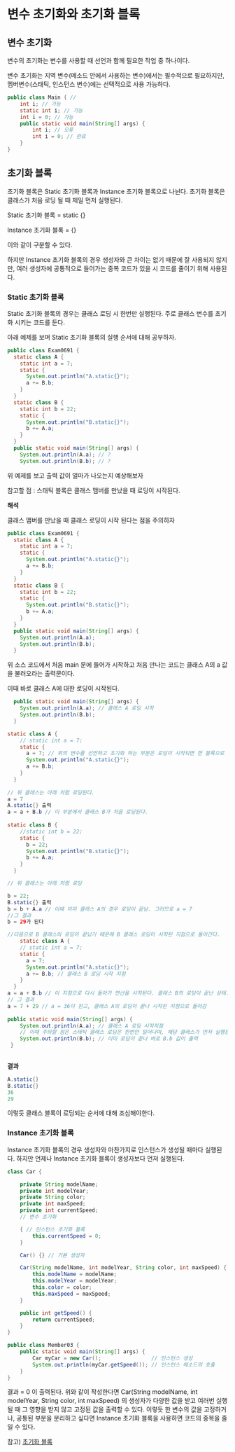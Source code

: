 # 변수 초기화와 초기화 블록

## 변수 초기화

변수의 초기화는 변수를 사용할 때 선언과 함께 필요한 작업 중 하나이다.

변수 초기화는 지역 변수(메소드 안에서 사용하는 변수)에서는 필수적으로 필요하지만, 멤버변수(스태틱, 인스턴스 변수)에는 선택적으로 사용 가능하다.

```java
public class Main { //
    int i; // 가능
    static int i; // 가능
    int i = 0; // 가능
    public static void main(String[] args) {
        int i; // 오류
        int i = 0; // 완료
    }
}
```

## 초기화 블록

초기화 블록은 Static 초기화 블록과 Instance 초기화 블록으로 나뉜다. 초기화 블록은 클래스가 처음 로딩 될 때 제일 먼저 실행된다.

Static 초기화 블록 = static {}

Instance 초기화 블록 = {}

이와 같이 구분할 수 있다. 

하지만 Instance 초기화 블록의 경우 생성자와 큰 차이는 없기 때문에 잘 사용되지 않지만, 여러 생성자에 공통적으로 들어가는 중복 코드가 있을 시 코드를  줄이기 위해 사용된다.

### Static 초기화 블록

Static 초기화 블록의 경우는 클래스 로딩 시 한번만 실행된다. 주로 클래스 변수를 초기화 시키는 코드를 둔다.

아래 예제를 보며 Static 초기화 블록의 실행 순서에 대해 공부하자.

```java
public class Exam0691 {
  static class A {
    static int a = 7;
    static {
      System.out.println("A.static{}");
      a += B.b;
    }
  }
  static class B {
    static int b = 22;
    static {
      System.out.println("B.static{}");
      b += A.a;
    }
  }
  public static void main(String[] args) {
    System.out.println(A.a); // ?
    System.out.println(B.b); // ?
```

위 예제를 보고 출력 값이 얼마가 나오는지 예상해보자

참고할 점 : 스태틱 블록은 클래스 맴버를 만났을 때 로딩이 시작된다.

**해석**

클래스 맴버를 만났을 때 클래스 로딩이 시작 된다는 점을 주의하자

```java
public class Exam0691 {
  static class A {
    static int a = 7;
    static {
      System.out.println("A.static{}");
      a += B.b;
    }
  }
  static class B {
    static int b = 22;
    static {
      System.out.println("B.static{}");
      b += A.a;
    }
  }
  public static void main(String[] args) {
    System.out.println(A.a);
    System.out.println(B.b);
  }
```

위 소스 코드에서 처음 main 문에 들어가 시작하고 처음 만나는 코드는 클래스 A의 a 값을 불러오라는 출력문이다.

이때 바로 클래스 A에 대한 로딩이 시작된다. 

```java
  public static void main(String[] args) {
    System.out.println(A.a); // 클래스 A 로딩 시작
    System.out.println(B.b);
  }

static class A {
    // static int a = 7;
    static {
      a = 7; // 위의 변수를 선언하고 초기화 하는 부분은 로딩이 시작되면 한 블록으로 취급됨
      System.out.println("A.static{}");
      a += B.b;
    }
  }
 
// 위 클래스는 아래 처럼 로딩된다.
a = 7
A.static{} 출력
a = a + B.b // 이 부분에서 클래스 B가 처음 로딩된다. 
    
static class B {
    //static int b = 22;
    static {
      b = 22;
      System.out.println("B.static{}");
      b += A.a;
    }
  }

// 위 클래스는 아래 처럼 로딩

b = 22;
B.static{} 출력
b = b + A.a // 이때 이미 클래스 A의 경우 로딩이 끝남. 그러므로 a = 7
//그 결과
b = 29가 된다

//다음으로 B 클래스의 로딩이 끝났기 때문에 B 클래스 로딩이 시작된 지점으로 돌아간다.
    static class A {
    // static int a = 7;
    static {
      a = 7; 
      System.out.println("A.static{}");
      a += B.b; // 클래스 B 로딩 시작 지점
    }
  }
a = a + B.b // 이 지점으로 다시 돌아가 연산을 시작된다. 클래스 B의 로딩이 끝난 상태. 이때 각 변수의 값은 b = 29, a = 7
// 그 결과
a = 7 + 29 // a = 36이 된고, 클래스 A의 로딩이 끝나 시작된 지점으로 돌아감
    
public static void main(String[] args) {
    System.out.println(A.a); // 클래스 A 로딩 시작지점
    // 이때 주의할 점은 스태틱 클래스 로딩은 한번만 일어나며, 해당 클래스가 먼저 실행된 뒤, 그 다음 클래스 로딩 시작 지점의 코드가 실행됨
    System.out.println(B.b); // 이미 로딩이 끝나 바로 B.b 값이 출력
 }    
 
```

**결과**

```java
A.static{}
B.static{}
36
29
```

이렇듯 클래스 블록이 로딩되는 순서에 대해 조심해야한다. 

### Instance 초기화 블록

Instance 초기화 블록의 경우 생성자와 마찬가지로 인스턴스가 생성될 때마다 실행된다. 하지만 언제나 Instance 초기화 블록이 생성자보다 먼저 실행된다.

```java
class Car {

    private String modelName;
    private int modelYear;
    private String color;
    private int maxSpeed;
    private int currentSpeed;
    // 변수 초기화

    { // 인스턴스 초기화 블록
        this.currentSpeed = 0;
    }

    Car() {} // 기본 생성자

    Car(String modelName, int modelYear, String color, int maxSpeed) {
        this.modelName = modelName;
        this.modelYear = modelYear;
        this.color = color;
        this.maxSpeed = maxSpeed;
    }

    public int getSpeed() {
        return currentSpeed;
    }
}

public class Member03 {
    public static void main(String[] args) {
        Car myCar = new Car();                // 인스턴스 생성
        System.out.println(myCar.getSpeed()); // 인스턴스 메소드의 호출
    }
}
```

결과 = 0 이 출력된다. 위와 같이 작성한다면 Car(String modelName, int modelYear, String color, int maxSpeed) 의 생성자가 다양한 값을 받고 여러번 실행될 때 그 영향을 받지 않고 고정된 값을 출력할 수 있다. 이렇듯 한 변수의 값을 고정하거나, 공통된 부분을 분리하고 싶다면 Instance 초기화 블록을 사용하면 코드의 중복을 줄일 수 있다.



참고) [초기화 블록](https://tcpschool.com/java/java_member_initBlock)



